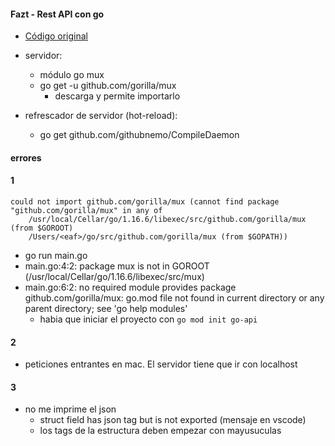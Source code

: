 #### Fazt - Rest API con go
- [Código original](https://github.com/FaztWeb/golang-restapi-crud/blob/master/main.go)

- servidor:
  - módulo go mux
  - go get -u github.com/gorilla/mux
    - descarga y permite importarlo

- refrescador de servidor (hot-reload):
  - go get github.com/githubnemo/CompileDaemon

#### errores
#### 1
```
could not import github.com/gorilla/mux (cannot find package "github.com/gorilla/mux" in any of 
	/usr/local/Cellar/go/1.16.6/libexec/src/github.com/gorilla/mux (from $GOROOT)
	/Users/<eaf>/go/src/github.com/gorilla/mux (from $GOPATH))
```
- go run main.go 
- main.go:4:2: package mux is not in GOROOT (/usr/local/Cellar/go/1.16.6/libexec/src/mux)
- main.go:6:2: no required module provides package github.com/gorilla/mux: go.mod file not found in current directory or any parent directory; see 'go help modules'
  - habia que iniciar el proyecto con `go mod init go-api`
#### 2
- peticiones entrantes en mac. El servidor tiene que ir con localhost
#### 3
- no me imprime el json
  - struct field has json tag but is not exported (mensaje en vscode)
  - los tags de la estructura deben empezar con mayusuculas

